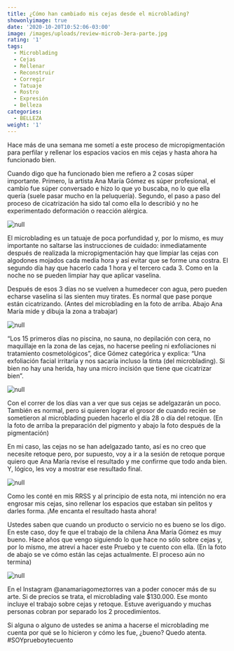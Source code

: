 ```yaml
---
title: ¿Cómo han cambiado mis cejas desde el microblading?
showonlyimage: true
date: '2020-10-20T10:52:06-03:00'
image: /images/uploads/review-microb-3era-parte.jpg
rating: '1'
tags:
  - Microblading
  - Cejas
  - Rellenar
  - Reconstruir
  - Corregir
  - Tatuaje
  - Rostro
  - Expresión
  - Belleza
categories:
  - BELLEZA
weight: '1'
---
```

Hace más de una semana me sometí a este proceso de micropigmentación para perfilar y rellenar los espacios vacios en mis cejas y hasta ahora ha funcionado bien.

<!--more-->

Cuando digo que ha funcionado bien me refiero a 2 cosas súper importante. Primero, la artista Ana María Gómez es súper profesional, el cambio fue súper conversado e hizo lo que yo buscaba, no lo que ella quería (suele pasar mucho en la peluquería). Segundo, el paso a paso del proceso de cicatrización ha sido tal como ella lo describió y no he experimentado deformación o reacción alérgica.

![null](/images/uploads/review-microb-antes.jpg)

El microblading es un tatuaje de poca porfundidad y, por lo mismo, es muy importante no saltarse las instrucciones de cuidado: inmediatamente después de realizada la micropigmentación hay que limpiar las cejas con algodones mojados cada media hora y así evitar que se forme una costra. El segundo día hay que hacerlo cada 1 hora y el tercero cada 3. Como en la noche no se pueden limpiar hay que aplicar vaselina. 

Después de esos 3 días no se vuelven a humedecer con agua, pero pueden echarse vaselina si las sienten muy tirates. Es normal que pase porque están cicatrizando. (Antes del microblading en la foto de arriba. Abajo Ana María mide y dibuja la zona a trabajar) 

![null](/images/uploads/review-microb-dibujo.jpg)

“Los 15 primeros días no piscina, no sauna, no depilación con cera, no maquillaje en la zona de las cejas, no hacerse peeling ni exfoliaciones ni tratamiento cosmetológicos”, dice Gómez categórica y explica: “Una exfoliación facial irritaría y nos sacaría incluso la tinta (del microblading). Si bien no hay una herida, hay una micro incisión que tiene que cicatrizar bien”.

![null](/images/uploads/review-microb-anita.jpg)

Con el correr de los días van a ver que sus cejas se adelgazarán un poco. También es normal, pero si quieren lograr el grosor de cuando recién se sometieron al microblading pueden hacerlo el día 28 o día del retoque. (En la foto de arriba la preparación del pigmento y abajo la foto después de la pigmentación)

En mi caso, las cejas no se han adelgazado tanto, así es no creo que necesite retoque pero, por supuesto, voy a ir a la sesión de retoque porque quiero que Ana María revise el resultado y me confirme que todo anda bien. Y, lógico, les voy a mostrar ese resultado final.

![null](/images/uploads/review-microb-durante.jpg)

Como les conté en mis RRSS y al principio de esta nota, mi intención no era engrosar mis cejas, sino rellenar los espacios que estaban sin pelitos y darles forma. ¡Me encanta el resultado hasta ahora!

Ustedes saben que cuando un producto o servicio no es bueno se los digo. En este caso, doy fe que el trabajo de la chilena Ana María Gómez es muy bueno. Hace años que vengo siguiendo lo que hace no sólo sobre cejas y, por lo mismo, me atreví a hacer este Pruebo y te cuento con ella. (En la foto de abajo se ve cómo están las cejas actualmente. El proceso aún no termina)

![null](/images/uploads/review-microb-ppal4.jpg)

En el Instagram @anamariagomeztorres van a poder conocer más de su arte. Si de precios se trata, el microblading vale $130.000. Ese monto incluye el trabajo sobre cejas y retoque. Estuve averiguando y muchas personas cobran por separado los 2 procedimientos.

Si alguna o alguno de ustedes se anima a hacerse el microblading me cuenta por qué se lo hicieron y cómo les fue, ¿bueno? Quedo atenta. #SOYprueboytecuento

